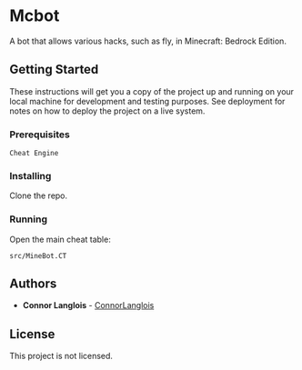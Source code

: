# Mcbot

A bot that allows various hacks, such as fly, in Minecraft: Bedrock Edition.

## Getting Started

These instructions will get you a copy of the project up and running on your local machine for development and testing purposes. See deployment for notes on how to deploy the project on a live system.

### Prerequisites

```
Cheat Engine
```

### Installing

Clone the repo.

### Running

Open the main cheat table:

```
src/MineBot.CT
```

## Authors

* **Connor Langlois** - [ConnorLanglois](https://github.com/ConnorLanglois)

## License

This project is not licensed.
